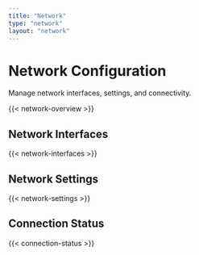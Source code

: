 ```yaml
---
title: "Network"
type: "network"
layout: "network"
---
```


# Network Configuration

Manage network interfaces, settings, and connectivity.

{{< network-overview >}}

## Network Interfaces

{{< network-interfaces >}}

## Network Settings

{{< network-settings >}}

## Connection Status

{{< connection-status >}}